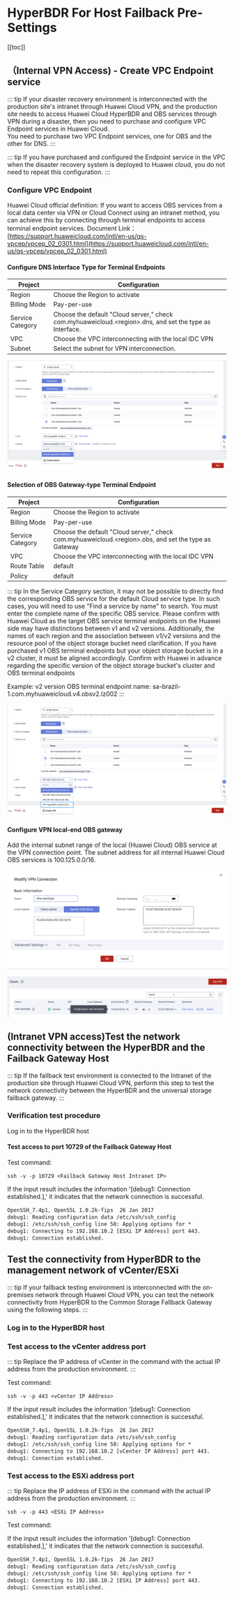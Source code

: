 # HyperBDR For Host Failback Pre-Settings

[[toc]]

## （Internal VPN Access) - Create VPC Endpoint service

::: tip
If your disaster recovery environment is interconnected with the production site's intranet through Huawei Cloud VPN, and the production site needs to access Huawei Cloud HyperBDR and OBS services through VPN during a disaster, then you need to purchase and configure VPC Endpoint services in Huawei Cloud.  
You need to purchase two VPC Endpoint services, one for OBS and the other for DNS.
:::

::: tip
If you have purchased and configured the Endpoint service in the VPC when the disaster recovery system is deployed to Huawei cloud, you do not need to repeat this configuration.
:::

### Configure VPC Endpoint

 
Huawei Cloud official definition: If you want to access OBS services from a local data center via VPN or Cloud Connect using an intranet method, you can achieve this by connecting through terminal endpoints to access terminal endpoint services. Document Link：[https://support.huaweicloud.com/intl/en-us/qs-vpcep/vpcep_02_0301.html](https://support.huaweicloud.com/intl/en-us/qs-vpcep/vpcep_02_0301.html)

#### Configure DNS Interface Type for Terminal Endpoints

| Project | Configuration |
| --- | --- |
| Region | Choose the Region to activate |
| Billing Mode | Pay-per-use |
| Service Category | Choose the default "Cloud server," check com.myhuaweicloud.<region\>.dns, and set the type as Interface. |
| VPC | Choose the VPC interconnecting with the local IDC VPN |
| Subnet | Select the subnet for VPN interconnection. |


![complete-doc-for-block-storage-failback-40.png](./images/complete-doc-for-block-storage-failback-40.png)

#### Selection of OBS Gateway-type Terminal Endpoint

| Project | Configuration |
| --- | --- |
| Region | Choose the Region to activate |
| Billing Mode | Pay-per-use |
| Service Category |  Choose the default "Cloud server," check com.myhuaweicloud.<region\>.obs, and set the type as Gateway |
| VPC | Choose the VPC interconnecting with the local IDC VPN |
| Route Table | default |
| Policy | default |

::: tip
In the Service Category section, it may not be possible to directly find the corresponding OBS service for the default Cloud service type. In such cases, you will need to use "Find a service by name" to search. You must enter the complete name of the specific OBS service. Please confirm with Huawei Cloud as the target OBS service terminal endpoints on the Huawei side may have distinctions between v1 and v2 versions. Additionally, the names of each region and the association between v1/v2 versions and the resource pool of the object storage bucket need clarification. If you have purchased v1 OBS terminal endpoints but your object storage bucket is in a v2 cluster, it must be aligned accordingly. Confirm with Huawei in advance regarding the specific version of the object storage bucket's cluster and OBS terminal endpoints

Example: v2 version OBS terminal endpoint name: sa-brazil-1.com.myhuaweicloud.v4.obsv2.lz002
:::


![complete-doc-for-block-storage-failback-41.png](./images/complete-doc-for-block-storage-failback-41.png)

#### Configure VPN local-end OBS gateway

Add the internal subnet range of the local (Huawei Cloud) OBS service at the VPN connection point. The subnet address for all internal Huawei Cloud OBS services is 100.125.0.0/16.

![complete-doc-for-block-storage-failback-42.png](./images/complete-doc-for-block-storage-failback-42.png)

![complete-doc-for-block-storage-failback-43.png](./images/complete-doc-for-block-storage-failback-43.png)

## (Intranet VPN access)Test the network connectivity between the HyperBDR and the Failback Gateway Host

::: tip
If the failback test environment is connected to the Intranet of the production site through Huawei Cloud VPN, perform this step to test the network connectivity between the HyperBDR and the universal storage failback gateway.
:::

### Verification test procedure

Log in to the HyperBDR host

#### Test access to port 10729 of the Failback Gateway Host

Test command:

```
ssh -v -p 10729 <Failback Gateway Host Intranet IP>
```

If the input result includes the information '[debug1: Connection established.],' it indicates that the network connection is successful.

```
OpenSSH_7.4p1, OpenSSL 1.0.2k-fips  26 Jan 2017
debug1: Reading configuration data /etc/ssh/ssh_config
debug1: /etc/ssh/ssh_config line 58: Applying options for *
debug1: Connecting to 192.168.10.2 [ESXi IP Address] port 443.
debug1: Connection established.
```

## Test the connectivity from HyperBDR to the management network of vCenter/ESXi

::: tip
If your fallback testing environment is interconnected with the on-premises network through Huawei Cloud VPN, you can test the network connectivity from HyperBDR to the Common Storage Fallback Gateway using the following steps.
:::

### Log in to the HyperBDR host

### Test access to the vCenter address port

::: tip
Replace the IP address of vCenter in the command with the actual IP address from the production environment.
:::

Test command:

```
ssh -v -p 443 <vCenter IP Address>
```

If the input result includes the information '[debug1: Connection established.],' it indicates that the network connection is successful.

```
OpenSSH_7.4p1, OpenSSL 1.0.2k-fips  26 Jan 2017
debug1: Reading configuration data /etc/ssh/ssh_config
debug1: /etc/ssh/ssh_config line 58: Applying options for *
debug1: Connecting to 192.168.10.2 [vCenter IP Address] port 443.
debug1: Connection established.
```

### Test access to the ESXi address port

::: tip
Replace the IP address of ESXi in the command with the actual IP address from the production environment.
:::

```
ssh -v -p 443 <ESXi IP Address>
```

Test command:

If the input result includes the information '[debug1: Connection established.],' it indicates that the network connection is successful.

```
OpenSSH_7.4p1, OpenSSL 1.0.2k-fips  26 Jan 2017
debug1: Reading configuration data /etc/ssh/ssh_config
debug1: /etc/ssh/ssh_config line 58: Applying options for *
debug1: Connecting to 192.168.10.2 [ESXi IP Address] port 443.
debug1: Connection established.
```